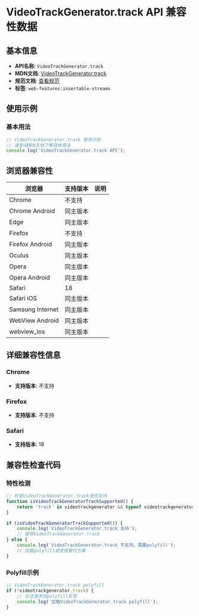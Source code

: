 # VideoTrackGenerator.track API 兼容性数据

## 基本信息

- **API名称**: `VideoTrackGenerator.track`
- **MDN文档**: [VideoTrackGenerator.track](https://developer.mozilla.org/docs/Web/API/VideoTrackGenerator/track)
- **规范文档**: [查看规范](https://w3c.github.io/mediacapture-transform/#dom-videotrackgenerator-track)
- **标签**: `web-features:insertable-streams`

## 使用示例

### 基本用法

```javascript
// VideoTrackGenerator.track 使用示例
// 请查阅MDN文档了解具体用法
console.log('VideoTrackGenerator.track API');
```

## 浏览器兼容性

| 浏览器 | 支持版本 | 说明 |
|--------|----------|------|
| Chrome | 不支持 |  |
| Chrome Android | 同主版本 |  |
| Edge | 同主版本 |  |
| Firefox | 不支持 |  |
| Firefox Android | 同主版本 |  |
| Oculus | 同主版本 |  |
| Opera | 同主版本 |  |
| Opera Android | 同主版本 |  |
| Safari | 18 |  |
| Safari iOS | 同主版本 |  |
| Samsung Internet | 同主版本 |  |
| WebView Android | 同主版本 |  |
| webview_ios | 同主版本 |  |

## 详细兼容性信息

### Chrome

- **支持版本**: 不支持

### Firefox

- **支持版本**: 不支持

### Safari

- **支持版本**: 18

## 兼容性检查代码

### 特性检测

```javascript
// 检查VideoTrackGenerator.track是否支持
function isVideoTrackGeneratorTrackSupported() {
    return 'track' in videotrackgenerator && typeof videotrackgenerator.track === 'function';
}

if (isVideoTrackGeneratorTrackSupported()) {
    console.log('VideoTrackGenerator.track 支持');
    // 使用VideoTrackGenerator.track
} else {
    console.log('VideoTrackGenerator.track 不支持，需要polyfill');
    // 加载polyfill或使用替代方案
}
```

### Polyfill示例

```javascript
// VideoTrackGenerator.track polyfill
if (!videotrackgenerator.track) {
    // 在这里添加polyfill实现
    console.log('加载VideoTrackGenerator.track polyfill');
}
```


